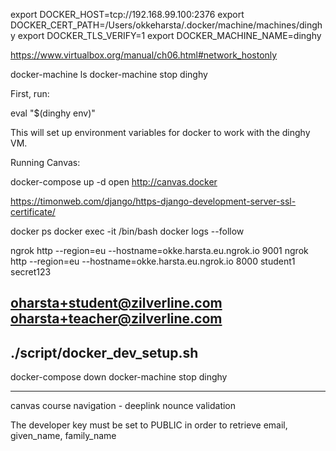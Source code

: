 

export DOCKER_HOST=tcp://192.168.99.100:2376
export DOCKER_CERT_PATH=/Users/okkeharsta/.docker/machine/machines/dinghy
export DOCKER_TLS_VERIFY=1
export DOCKER_MACHINE_NAME=dinghy

https://www.virtualbox.org/manual/ch06.html#network_hostonly

docker-machine ls
docker-machine stop dinghy

First, run:

  eval "$(dinghy env)"

This will set up environment variables for docker to work with the dinghy VM.

Running Canvas:

  docker-compose up -d
  open http://canvas.docker

https://timonweb.com/django/https-django-development-server-ssl-certificate/


docker ps
docker exec -it <container name> /bin/bash
docker logs --follow <container ID>

ngrok http --region=eu --hostname=okke.harsta.eu.ngrok.io 9001
ngrok http --region=eu --hostname=okke.harsta.eu.ngrok.io 8000
student1
secret123

oharsta+student@zilverline.com
oharsta+teacher@zilverline.com
-----
./script/docker_dev_setup.sh
-----
docker-compose down
docker-machine stop dinghy

-----
canvas
course navigation - deeplink
nounce validation

The developer key must be set to PUBLIC in order to retrieve email, given_name, family_name


